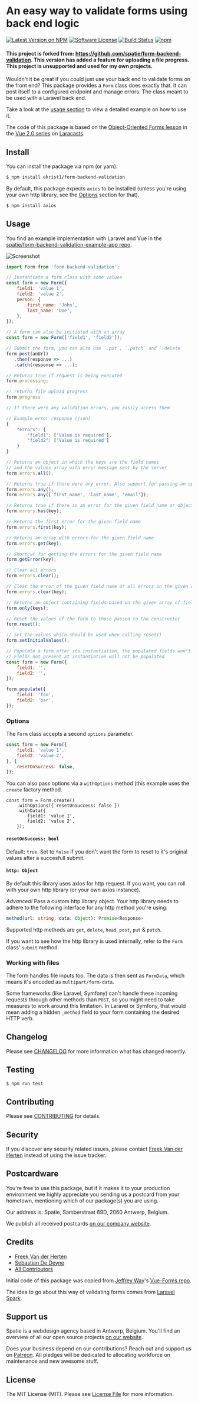 # An easy way to validate forms using back end logic

[![Latest Version on NPM](https://img.shields.io/npm/v/form-backend-validation.svg?style=flat-square)](https://npmjs.com/package/form-backend-validation)
[![Software License](https://img.shields.io/badge/license-MIT-brightgreen.svg?style=flat-square)](LICENSE.md)
[![Build Status](https://img.shields.io/travis/spatie/form-backend-validation/master.svg?style=flat-square)](https://travis-ci.org/spatie/form-backend-validation)
[![npm](https://img.shields.io/npm/dt/form-backend-validation.svg?style=flat-square)](https://npmjs.com/package/form-backend-validation)

#### This project is forked from: https://github.com/spatie/form-backend-validation. This version has added a feature for uploading a file progress. This project is unsupported and used for my own projects.

Wouldn't it be great if you could just use your back end to validate forms on the front end? This package provides a `Form` class does exactly that. It can post itself to a configured endpoint and manage errors. The class meant to be used with a Laravel back end.

Take a look at the [usage section](#usage) to view a detailed example on how to use it.

The code of this package is based on the [Object-Oriented Forms lesson](https://laracasts.com/series/learn-vue-2-step-by-step/episodes/19) in the [Vue 2.0 series](https://laracasts.com/series/learn-vue-2-step-by-step/) on [Laracasts](https://laracasts.com/).

## Install

You can install the package via npm (or yarn):

```bash
$ npm install ekrist1/form-backend-validation
```

By default, this package expects `axios` to be installed (unless you're using your own http library, see the [Options](#options) section for that).

```bash
$ npm install axios
```

## Usage

You find an example implementation with Laravel and Vue in the [spatie/form-backend-validation-example-app repo](https://github.com/spatie/form-backend-validation-example-app).

![Screenshot](https://raw.githubusercontent.com/spatie/form-backend-validation-example-app/master/public/images/screenshot.png)

```js
import Form from 'form-backend-validation';

// Instantiate a form class with some values
const form = new Form({
    field1: 'value 1',
    field2: 'value 2',
    person: {
        first_name: 'John',
        last_name: 'Doe',
    },
});

// A form can also be initiated with an array
const form = new Form(['field1', 'field2']);

// Submit the form, you can also use `.put`, `.patch` and `.delete`
form.post(anUrl)
   .then(response => ...)
   .catch(response => ...);

// Returns true if request is being executed
form.processing;

// returns file upload progress
form.progress

// If there were any validation errors, you easily access them

// Example error response (json)
{
    "errors": {
        "field1": ['Value is required'],
        "field2": ['Value is required']
    }
}

// Returns an object in which the keys are the field names
// and the values array with error message sent by the server
form.errors.all();

// Returns true if there were any error. Also support for passing an optional array 
form.errors.any();
form.errors.any(['first_name', 'last_name', 'email']);

// Returns true if there is an error for the given field name or object
form.errors.has(key);

// Returns the first error for the given field name
form.errors.first(key);

// Returns an array with errors for the given field name
form.errors.get(key);

// Shortcut for getting the errors for the given field name
form.getError(key);

// Clear all errors
form.errors.clear();

// Clear the error of the given field name or all errors on the given object
form.errors.clear(key);

// Returns an object containing fields based on the given array of field names
form.only(keys);

// Reset the values of the form to those passed to the constructor
form.reset();

// Set the values which should be used when calling reset()
form.setInitialValues();

// Populate a form after its instantiation, the populated fields won't override the initial fields
// Fields not present at instantiation will not be populated
const form = new Form({
    field1: '',
    field2: '',
});

form.populate({
    field1: 'foo',
    field2: 'bar',
});

```

### Options

The `Form` class accepts a second `options` parameter.

```js
const form = new Form({
    field1: 'value 1',
    field2: 'value 2',
}, {
    resetOnSuccess: false,
});
```

You can also pass options via a `withOptions` method (this example uses the `create` factory method.

```
const form = Form.create()
    .withOptions({ resetOnSuccess: false })
    .withData({
        field1: 'value 1',
        field2: 'value 2',
    });
```

#### `resetOnSuccess: bool`

Default: `true`. Set to `false` if you don't want the form to reset to it's original values after a succesfull submit.

#### `http: Object`

By default this library uses axios for http request. If you want, you can roll with your own http library (or your own axios instance).

*Advanced!* Pass a custom http library object. Your http library needs to adhere to the following interface for any http method you're using:

```ts
method(url: string, data: Object): Promise<Response>
```

Supported http methods are `get`, `delete`, `head`, `post`, `put` & `patch`.

If you want to see how the http library is used internally, refer to the `Form` class' `submit` method.

### Working with files

The form handles file inputs too. The data is then sent as `FormData`, which means it's encoded as `multipart/form-data`.

Some frameworks (like Laravel, Symfony) can't handle these incoming requests through other methods than `POST`, so you might need to take measures to work around this limitation. In Laravel or Symfony, that would mean adding a hidden `_method` field to your form containing the desired HTTP verb.

## Changelog

Please see [CHANGELOG](CHANGELOG.md) for more information what has changed recently.

## Testing

``` bash
$ npm run test
```

## Contributing

Please see [CONTRIBUTING](CONTRIBUTING.md) for details.

## Security

If you discover any security related issues, please contact [Freek Van der Herten](https://github.com/freekmurze) instead of using the issue tracker.

## Postcardware

You're free to use this package, but if it makes it to your production environment we highly appreciate you sending us a postcard from your hometown, mentioning which of our package(s) you are using.

Our address is: Spatie, Samberstraat 69D, 2060 Antwerp, Belgium.

We publish all received postcards [on our company website](https://spatie.be/en/opensource/postcards).

## Credits

- [Freek Van der Herten](https://github.com/freekmurze)
- [Sebastian De Deyne](https://github.com/sebastiandedeyne)
- [All Contributors](../../contributors)

Initial code of this package was copied from [Jeffrey Way](https://twitter.com/jeffrey_way)'s [Vue-Forms repo](https://github.com/laracasts/Vue-Forms/).

The idea to go about this way of validating forms comes from [Laravel Spark](https://spark.laravel.com/).

## Support us

Spatie is a webdesign agency based in Antwerp, Belgium. You'll find an overview of all our open source projects [on our website](https://spatie.be/opensource).

Does your business depend on our contributions? Reach out and support us on [Patreon](https://www.patreon.com/spatie).
All pledges will be dedicated to allocating workforce on maintenance and new awesome stuff.

## License

The MIT License (MIT). Please see [License File](LICENSE.md) for more information.
